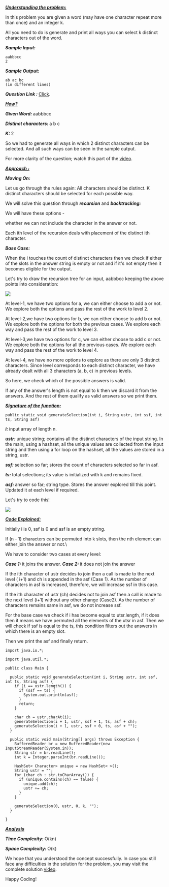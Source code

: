 <i style="text-decoration: underline"><b>Understanding the problem: </b></i>

In this problem you are given a word (may have one character repeat more than once) and an integer k.

All you need to do is generate and print all ways you can select k distinct characters out of the word.


<i><b>Sample Input: </b></i>
```
aabbbcc
2
```
<i><b>Sample Output: </b></i>
```
ab ac bc
(in different lines)
```
<i><b>Question Link : </b></i>[Click](https://www.pepcoding.com/resources/data-structures-and-algorithms-in-java-levelup/recursion-and-backtracking/words-kselection-1-official/ojquestion).

<i style="text-decoration: underline"><b>How? </b></i>

<i><b>Given Word: </b></i>aabbbcc

<i><b>Distinct characters: </b></i>a b c

<i><b>K: </b></i>2

So we had to generate all ways in which 2 distinct characters can be selected. And all such ways can be seen in the sample output.

For more clarity of the question; watch this part of the [video](https://youtu.be/PiwttDa5FMA).

<i style="text-decoration: underline"><b>Approach : </b></i>

<i><b>Moving On: </b></i>

Let us go through the rules again:
All characters should be distinct.
K distinct characters should be selected for each possible way.

We will solve this question through <i><b>recursion</b></i> and <i><b>backtracking: </b></i>

We will have these options - 

whether we can not include the character in the answer or not.

Each ith level of the recursion deals with placement of the distinct ith character.

<i><b>Base Case: </b></i>

When the i touches the count of distinct characters then we check if either of the slots in the answer string is empty or not and if it's not empty then it becomes eligible for the output.

Let's try to draw the recursion tree for an input, aabbbcc keeping the above points into consideration:

<img src="https://pepvids.sgp1.cdn.digitaloceanspaces.com/articles/words_k_selection_1%20/word_k_selection_1_1.png">

At level-1, we have two options for a, we can either choose to add a or not. We explore both the options and pass the rest of the work to level 2.

At level-2,we have two options for b, we can either choose to add b or not. We explore both the options for both the previous cases. We explore each way and pass the rest of the work to level 3.

At level-3,we have two options for c, we can either choose to add c or not. We explore both the options for all the previous cases. We explore each way and pass the rest of the work to level 4.

At level-4, we have no more options to explore as there are only 3 distinct characters. Since level corresponds to each distinct character, we have already dealt with all 3 characters (a, b, c) in previous levels.

So here, we check which of the possible answers is valid.

If any of the answer's length is not equal to k then we discard it from the answers. And the rest of them qualify as valid answers so we print them.

<i style="text-decoration: underline"><b>Signature of the function: </b></i>
```
public static void generateSelection(int i, String ustr, int ssf, int ts, String asf)
```
<i><b>i: </b></i> input array of length n.

<i><b>ustr: </b></i>unique string; contains all the distinct characters of the input string. In the main, using a hashset, all the unique values are collected from the input string and then using a for loop on the hashset, all the values are stored in a string, ustr.

<i><b>ssf: </b></i>selection so far; stores the count of characters selected so far in asf.

<i><b>ts: </b></i>total selections; its value is initialized with k and remains fixed.

<i><b>asf: </b></i>answer so far; string type. Stores the answer explored till this point. Updated it at each level if required.

Let's try to code this!

<img src="https://pepvids.sgp1.cdn.digitaloceanspaces.com/articles/words_k_selection_1%20/word_k_selection_1_2.png">

<i style="text-decoration: underline"><b>Code Explained: </b></i>

Initially i is 0, ssf is 0 and asf is an empty string.

If (n - 1) characters can be permuted into k slots, then the nth element can either join the answer or not.\

We have to consider two cases at every level:

<i><b>Case 1: </b></i>it joins the answer.
<i><b>Case 2: </b></i>it does not join the answer

If the ith character of ustr decides to join then a call is made to the next level ( i+1) and ch is appended in the asf (Case 1). As the number of characters in asf is increased, therefore, we will increase ssf in this case.

If the ith character of ustr (ch) decides not to join asf then a call is made to the next level (i+1) without any other change (Case2). As the number of characters remains same in asf, we do not increase ssf.

For the base case we check if i has become equal to utsr.length, if it does then it means we have permuted all the elements of the utsr in asf. Then we will check if ssf is equal to the ts, this condition filters out the answers in which there is an empty slot.

Then we print the asf and finally return.

```
import java.io.*;

import java.util.*;

public class Main {

  public static void generateSelection(int i, String ustr, int ssf, int ts, String asf) {
    if (i == ustr.length()) {
      if (ssf == ts) {
        System.out.println(asf);
      }
      return;
    }

    char ch = ustr.charAt(i);
    generateSelection(i + 1, ustr, ssf + 1, ts, asf + ch);
    generateSelection(i + 1, ustr, ssf + 0, ts, asf + "");
  }

  public static void main(String[] args) throws Exception {
    BufferedReader br = new BufferedReader(new InputStreamReader(System.in));
    String str = br.readLine();
    int k = Integer.parseInt(br.readLine());

    HashSet< Character> unique = new HashSet< >();
    String ustr = "";
    for (char ch : str.toCharArray()) {
      if (unique.contains(ch) == false) {
        unique.add(ch);
        ustr += ch;
      }
    }

    generateSelection(0, ustr, 0, k, "");
  }

}
```

<i style="text-decoration: underline"><b>Analysis </b></i>

<i><b>Time Complexity: </b></i>
O(kn)

<i><b>Space Complexity: </b></i>
O(k)

We hope that you understood the concept successfully. In case you still face any difficulties in the solution for the problem, you may visit the complete solution [video](https://youtu.be/PiwttDa5FMA).

Happy Coding!
